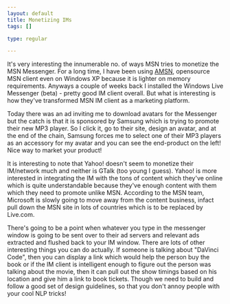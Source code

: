 ```yaml
--- 
layout: default
title: Monetizing IMs
tags: []

type: regular

---
```

<a href="http://photos1.blogger.com/blogger/5910/574/1600/img_200x415.png"><img src="http://photos1.blogger.com/blogger/5910/574/320/img_200x415.png" alt="" border="0" /></a>It's very interesting the innumerable no. of ways MSN tries to monetize the MSN Messenger. For a long time, I have been using <a href="http://amsn.sourceforge.net">AMSN</a>, opensource MSN client even on Windows XP because it is lighter on memory requirements. Anyways a couple of weeks back I installed the Windows Live Messenger (beta) - pretty good IM client overall. But what is interesting is how they've transformed MSN IM client as a marketing platform.

Today there was an ad inviting me to download avatars for the Messenger but the catch is that it is sponsored by Samsung which is trying to promote their new MP3 player. So I click it, go to their site, design an avatar, and at the end of the chain, Samsung forces me to select one of their MP3 players as an accessory for my avatar and you can see the end-product on the left! Nice way to market your product!

It is interesting to note that Yahoo! doesn't seem to monetize their IM/network much and neither is GTalk (too young I guess). Yahoo! is more interested in integrating the IM with the tons of content which they've online which is quite understandable because they've enough content with them which they need to promote unlike MSN. According to the MSN team, Microsoft is slowly going to move away from the content business, infact pull down the MSN site in lots of countries which is to be replaced by Live.com.

There's going to be a point when whatever you type in the messenger window is going to be sent over to their ad servers and relevant ads extracted and flushed back to your IM window. There are lots of other interesting things you can do actually. If someone is talking about "DaVinci Code", then you can display a link which would help the person buy the book or if the IM client is intelligent enough to figure out the person was talking about the movie, then it can pull out the show timings based on his location and give him a link to book tickets. Though we need to build and follow a good set of design guidelines, so that you don't annoy people with your cool NLP tricks!
